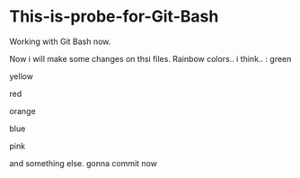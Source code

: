 # This-is-probe-for-Git-Bash
Working with Git Bash now.

Now i will make some changes on thsi files.
Rainbow colors.. i think.. :
green

yellow

red

orange

blue

pink

and something else. gonna commit now

